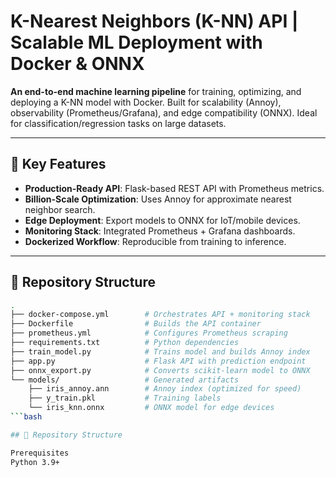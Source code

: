 # K-Nearest Neighbors (K-NN) API | Scalable ML Deployment with Docker & ONNX

**An end-to-end machine learning pipeline** for training, optimizing, and deploying a K-NN model with Docker. Built for scalability (Annoy), observability (Prometheus/Grafana), and edge compatibility (ONNX). Ideal for classification/regression tasks on large datasets.

---

## 🌟 Key Features
- **Production-Ready API**: Flask-based REST API with Prometheus metrics.
- **Billion-Scale Optimization**: Uses Annoy for approximate nearest neighbor search.
- **Edge Deployment**: Export models to ONNX for IoT/mobile devices.
- **Monitoring Stack**: Integrated Prometheus + Grafana dashboards.
- **Dockerized Workflow**: Reproducible from training to inference.

---

## 📂 Repository Structure
```bash
.
├── docker-compose.yml        # Orchestrates API + monitoring stack
├── Dockerfile                # Builds the API container
├── prometheus.yml            # Configures Prometheus scraping
├── requirements.txt          # Python dependencies
├── train_model.py            # Trains model and builds Annoy index
├── app.py                    # Flask API with prediction endpoint
├── onnx_export.py            # Converts scikit-learn model to ONNX
└── models/                   # Generated artifacts
    ├── iris_annoy.ann        # Annoy index (optimized for speed)
    ├── y_train.pkl           # Training labels
    └── iris_knn.onnx         # ONNX model for edge devices
```bash

## 📂 Repository Structure

Prerequisites
Python 3.9+


